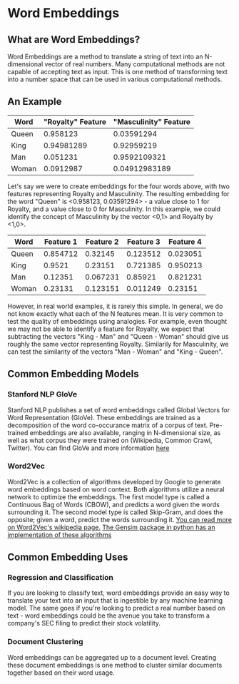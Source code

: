 # Word Embeddings

## What are Word Embeddings?

Word Embeddings are a method to translate a string of text into an N-dimensional vector of real numbers.  Many computational methods are not capable of accepting text as input.  This is one method of transforming text into a number space that can be used in various computational methods.

## An Example

| Word  | "Royalty" Feature | "Masculinity" Feature |
| ----- | ----------------- | --------------------- |
| Queen | 0.958123          | 0.03591294            |
| King  | 0.94981289        | 0.92959219            |
| Man   | 0.051231          | 0.9592109321          |
| Woman | 0.0912987         | 0.04912983189         |

Let's say we were to create embeddings for the four words above, with two features representing Royalty and Masculinity.  The resulting embedding for the word "Queen" is <0.958123, 0.03591294> - a value close to 1 for Royalty, and a value close to 0 for Masculinity.  In this example, we could identify the concept of Masculinity by the vector <0,1> and Royalty by <1,0>.

| Word  | Feature 1 | Feature 2 | Feature 3 | Feature 4 |
| ----- | --------- | --------- | --------- | --------- |
| Queen | 0.854712  | 0.32145   | 0.123512  | 0.023051  |
| King  | 0.9521    | 0.23151   | 0.721385  | 0.950213  |
| Man   | 0.12351   | 0.067231  | 0.85921   | 0.821231  |
| Woman | 0.23131   | 0.123151  | 0.011249  | 0.23151   |

However, in real world examples, it is rarely this simple.  In general, we do not know exactly what each of the N features mean.  It is very common to test the quality of embeddings using analogies.  For example, even thought we may not be able to identify a feature for Royalty, we expect that subtracting the vectors "King - Man" and "Queen - Woman" should give us roughly the same vector representing Royalty.  Similarily for Masculinity, we can test the similarity of the vectors "Man - Woman" and "King - Queen".  

## Common Embedding Models

### Stanford NLP GloVe

Stanford NLP publishes a set of word embeddings called Global Vectors for Word Representation (GloVe).  These embeddings are trained as a decomposition of the word co-occurance matrix of a corpus of text.  Pre-trained embeddings are also available, ranging in N-dimensional size, as well as what corpus they were trained on (Wikipedia, Common Crawl, Twitter). You can find GloVe and more information [here](https://nlp.stanford.edu/projects/glove/)

### Word2Vec

Word2Vec is a collection of algorithms developed by Google to generate word embeddings based on word context.  Both algorithms utilize a neural network to optimize the embeddings.  The first model type is called a Continuous Bag of Words (CBOW), and predicts a word given the words surrounding it.  The second model type is called Skip-Gram, and does the opposite; given a word, predict the words surrounding it.  [You can read more on Word2Vec's wikipedia page.](https://en.wikipedia.org/wiki/Word2vec) [The Gensim package in python has an implementation of these algorithms](https://radimrehurek.com/gensim/models/word2vec.html)

## Common Embedding Uses

### Regression and Classification

If you are looking to classify text, word embeddings provide an easy way to translate your text into an input that is ingestible by any machine learning model.  The same goes if you're looking to predict a real number based on text - word embeddings could be the avenue you take to transform a company's SEC filing to predict their stock volatility.

### Document Clustering	

Word embeddings can be aggregated up to a document level.  Creating these document embeddings is one method to cluster similar documents together based on their word usage.
